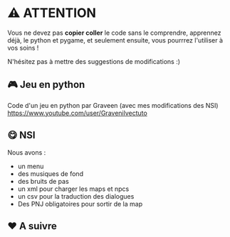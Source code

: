 # ⚠️ ATTENTION

Vous ne devez pas **copier coller** le code sans le comprendre, apprennez déjà, le python et pygame, et seulement ensuite, vous pourrrez l'utiliser à vos soins !

N'hésitez pas à mettre des suggestions de modifications :)

## 🎮 Jeu en python

Code d'un jeu en python par Graveen (avec mes modifications des NSI)
https://www.youtube.com/user/Gravenilvectuto

## 😋 NSI
Nous avons :
  - un menu
  - des musiques de fond
  - des bruits de pas
  - un xml pour charger les maps et npcs
  - un csv pour la traduction des dialogues
  - Des PNJ obligatoires pour sortir de la map


## ❤️ A suivre
